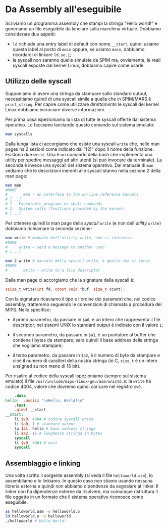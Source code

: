 # Da Assembly all'eseguibile

Scriviamo un programma assembly che stampi la stringa "Hello world!" e generiamo un file eseguibile da lanciare sulla macchina virtuale. Dobbiamo considerare due aspetti:

- `ld` richiede una entry label di default con nome `__start`, quindi usiamo questa label al posto di `main` oppure, se usiamo `main`, dobbiamo ricordarci di linkare `ld.so.1`;
- le syscall non saranno quelle simulate da SPIM ma, ovviamente, le reali syscall esposte dal kernel Linux, dobbiamo capire come usarle.

## Utilizzo delle syscall

Supponiamo di avere una stringa da stampare sullo standard output, necessitiamo quindi di una syscall simile a quella che in SPIM/MARS è `print_string`. Per capire come utilizzare *direttamente* le syscall del kernel Linux dobbiamo incrociare diverse informazioni.

Per prima cosa ispezioniamo la lista di tutte le syscall offerte dal sistema operativo. Lo facciamo lanciando questo comando sul sistema emulato:
```bash
man syscalls
```
Dalla lunga lista ci accorgiamo che esiste una syscall `write` che, nelle man pages ha 2 sezioni come indicato dal "(2)" dopo il nome della funzione. Esistono due `write`. Una è un comando della bash che implementa una utility per spedire messaggi ad altri utenti (si può invocare da terminale). La seconda è invece una syscall del sistema operativo. Dal manuale di `man` vediamo che le descrizioni inerenti alle syscall stanno nella sezione 2 della man page:
```bash
man man
#NAME
#       man - an interface to the on-line reference manuals
# [...]
# 1   Executable programs or shell commands
# 2   System calls (functions provided by the kernel)
# [...]
```
Per ottenere quindi la man page della *syscall* `write` (e non dell'*utility* `write`) dobbiamo richiamare la seconda sezione:

```bash
man write # manuale dell'utility write, non ci interessa
#NAME
#     write — send a message to another user
# [...]
```
```bash
man 2 write # manuale della syscall write, è quello che ci serve
#NAME
#       write - write to a file descriptor
```

Dalla man page ci accorgiamo che la signature della syscall è:
```c
ssize_t write(int fd, const void *buf, size_t count);
```
Con la signature ricaviamo il tipo e l'ordine dei parametri che, nel codice assembly, tratteremo seguendo le convenzioni di chiamata a procedura del MIPS. Nello specifico:

- il primo parametro, da passare in `$a0`, è un intero che rappresenta il file descriptor; nei sistemi UNIX lo standard output è indicato con il valore `1`;
 
- il secondo parametro, da passare in `$a1`, è un puntatore al buffer che contiene i bytes da stampare; sarà quindi il base address della stringa che vogliamo stampare;

- il terzo parametro, da passare in `$a2`, è il numero di byte da stampare e cioè il numero di caratteri della nostra stringa (in C, `size_t` è un intero unsigned su non meno di 16 bit).


Per risalire al codice della syscall ispezioniamo (sempre sul sistema emulato) il file `/usr/include/mips-linux-gnu/asm/unistd.h`: la `write` ha codice 4004, valore che dovremo quindi caricare nel registro `$v0`.

```mips
	.data
hello:	.asciiz "\nHello, World!\n"
	.text
	.globl __start
__start:
	li $v0, 4004 # codice syscall write
	li $a0, 1 # standard output
	la $a1, hello # base address stringa
	li $a2, 15 # lunghezza stringa in bytes
	syscall	
	li $v0, 4001 # exit
	syscall
```

## Assemblaggio e linking

Una volta scritto il sorgente assembly (si veda il file `helloworld.asm`), lo assembliamo e lo linkiamo. In questo caso non stiamo usando nessuna libreria esterna e quindi non abbiamo dipendenze da segnalare al linker. Il linker non ha dipendenze esterne da risolvere, ma comunque ristruttura il file oggetto in un formato che il sistema operativo riconosce come eseguibile.
```bash
as helloworld.asm -o helloworld.o
ld helloworld.o -o helloworld
./helloworld # Hello World!
```
